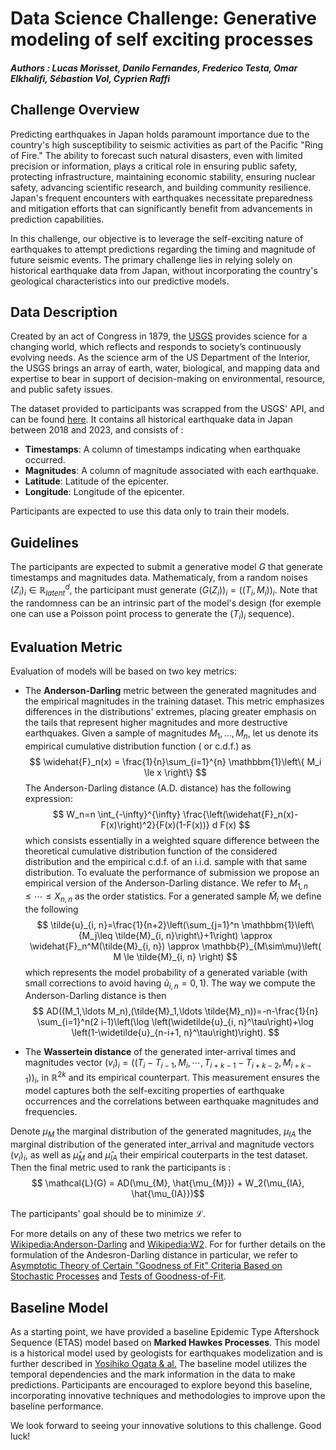 # Data Science Challenge: Generative modeling of self exciting processes
##### Authors : Lucas Morisset, Danilo Fernandes, Frederico Testa, Omar Elkhalifi, Sébastion Vol, Cyprien Raffi

## Challenge Overview

Predicting earthquakes in Japan holds paramount importance due to the country's high susceptibility to seismic activities as part of the Pacific "Ring of Fire." The ability to forecast such natural disasters, even with limited precision or information, plays a critical role in ensuring public safety, protecting infrastructure, maintaining economic stability, ensuring nuclear safety, advancing scientific research, and building community resilience. Japan's frequent encounters with earthquakes necessitate preparedness and mitigation efforts that can significantly benefit from advancements in prediction capabilities. 

In this challenge, our objective is to leverage the self-exciting nature of earthquakes to attempt predictions regarding the timing and magnitude of future seismic events. The primary challenge lies in relying solely on historical earthquake data from Japan, without incorporating the country's geological characteristics into our predictive models.

## Data Description

Created by an act of Congress in 1879, the [USGS](https://www.usgs.gov/) provides science for a changing world, which reflects and responds to society’s continuously evolving needs. As the science arm of the US Department of the Interior, the USGS brings an array of earth, water, biological, and mapping data and expertise to bear in support of decision-making on environmental, resource, and public safety issues.

The dataset provided to participants was scrapped from the USGS' API, and can be found [here](https://earthquake.usgs.gov/fdsnws/event/1/). It contains all historical earthquake data in Japan between 2018 and 2023, and consists of :
- **Timestamps**: A column of timestamps indicating when earthquake occurred.
- **Magnitudes**: A column of magnitude associated with each earthquake.
- **Latitude**: Latitude of the epicenter.
- **Longitude**: Longitude of the epicenter.

Participants are expected to use this data only to train their models.

## Guidelines

The participants are expected to submit a generative model $G$ that generate timestamps and magnitudes data. Mathematicaly, from a random noises $(Z_i)_i \in \mathbb{R}^d_{latent}$, the participant must generate $(G(Z_i))_i = ((T_i,M_i))_i$. Note that the randomness can be an intrinsic part of the model's design (for exemple one can use a Poisson point process to generate the $(T_i)_i$ sequence). 

## Evaluation Metric

Evaluation of models will be based on two key metrics:
- The **Anderson-Darling** metric between the generated magnitudes and the empirical magnitudes in the training dataset. This metric emphasizes differences in the distributions' extremes, placing greater emphasis on the tails that represent higher magnitudes and more destructive earthquakes. Given a sample of magnitudes $M_1, ..., M_n$, let us denote its empirical cumulative distribution function ( or c.d.f.) as
$$
\widehat{F}_n(x) = \frac{1}{n}\sum_{i=1}^{n} \mathbbm{1}\left\{ M_i \le x \right\}
$$
The Anderson-Darling distance (A.D. distance) has the following expression:
$$
W_n=n \int_{-\infty}^{\infty} \frac{\left(\widehat{F}_n(x)-F(x)\right)^2}{F(x)(1-F(x))} d F(x)
$$
which consists essentially in a weighted square difference between the theoretical cumulative distribution function of the considered distribution and the empirical c.d.f. of an i.i.d. sample with that same distribution. To evaluate the performance of submission we propose an empirical version of the Anderson-Darling distance. We refer to $M_{1, n} \leq \cdots \leq X_{n, n}$ as the order statistics. For a generated sample $\tilde{M}_i$ we define the following
$$
\tilde{u}_{i, n}=\frac{1}{n+2}\left(\sum_{j=1}^n \mathbbm{1}\left\{M_j\leq \tilde{M}_{i, n}\right\}+1\right) \approx \widehat{F}_n^M(\tilde{M}_{i, n}) \approx \mathbb{P}_{M\sim\mu}\left( M \le \tilde{M}_{i, n} \right)
$$
which represents the model probability of a generated variable (with small corrections to avoid having $\tilde{u}_{i, n}=0,1$).
The way we compute the Anderson-Darling distance is then
$$
AD((M_1,\ldots M_n),(\tilde{M}_1,\ldots \tilde{M}_n))=-n-\frac{1}{n} \sum_{i=1}^n(2 i-1)\left(\log \left(\widetilde{u}_{i, n}^\tau\right)+\log \left(1-\widetilde{u}_{n-i+1, n}^\tau\right)\right).
$$

- The **Wassertein distance** of the generated inter-arrival times and magnitudes vector $(v_i)_i = ((T_{i}-T_{i-1},M_i,\cdots,T_{i+k-1}-T_{i+k-2},M_{i+k-1}))_i$, in $\mathbb{R}^{2k}$ and its empirical counterpart. This measurement ensures the model captures both the self-exciting properties of earthquake occurrences and the correlations between earthquake magnitudes and frequencies.


Denote $\mu_{M}$ the marginal distribution of the generated magnitudes, $\mu_{IA}$ the marginal distribution of the generated inter_arrival and magnitude vectors $(v_i)_i$, as well as $\hat{\mu}_{M}$ and $\hat{\mu}_{IA}$ their empirical couterparts in the test dataset. Then the final metric used to rank the participants is :
$$ \mathcal{L}(G) = AD(\mu_{M}, \hat{\mu_{M}}) + W_2(\mu_{IA}, \hat{\mu_{IA}})$$

The participants' goal should be to minimize $\mathcal{L}$.

For more details on any of these two metrics we refer to [Wikipedia:Anderson-Darling](https://en.wikipedia.org/wiki/Anderson%E2%80%93Darling_test) and [Wikipedia:W2](https://en.wikipedia.org/wiki/Wasserstein_metric). For for further details on the formulation of the Andesron-Darling distance in particular, we refer to [Asymptotic Theory of Certain "Goodness of Fit" Criteria Based on Stochastic Processes](https://projecteuclid.org/journals/annals-of-mathematical-statistics/volume-23/issue-2/Asymptotic-Theory-of-Certain-Goodness-of-Fit-Criteria-Based-on/10.1214/aoms/1177729437.full) and [Tests of Goodness-of-Fit](https://link.springer.com/referenceworkentry/10.1007/978-3-642-04898-2_118).


## Baseline Model

As a starting point, we have provided a baseline Epidemic Type Aftershock Sequence (ETAS) model based on **Marked Hawkes Processes**. This model is a historical model used by geologists for earthquakes modelization and is further described in [Yosihiko Ogata & al.](https://link.springer.com/article/10.1023/A:1003403601725) The baseline model utilizes the temporal dependencies and the mark information in the data to make predictions. Participants are encouraged to explore beyond this baseline, incorporating innovative techniques and methodologies to improve upon the baseline performance.

We look forward to seeing your innovative solutions to this challenge. Good luck!
